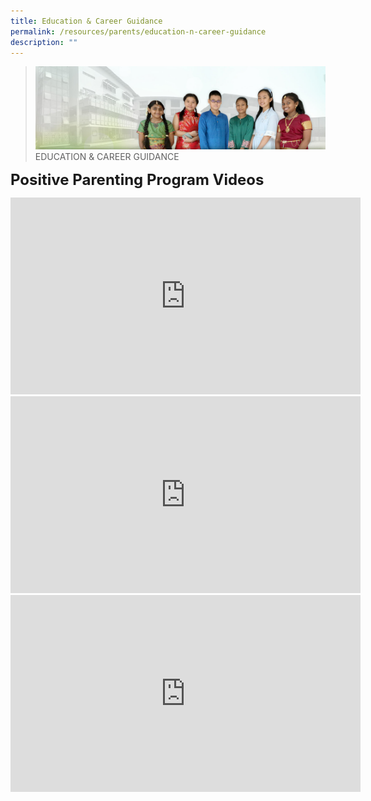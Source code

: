 ```yaml
---
title: Education & Career Guidance
permalink: /resources/parents/education-n-career-guidance
description: ""
---
```

>![](/images/About%20Us/banner2-with%20bg.jpg)
>EDUCATION & CAREER GUIDANCE

**<font size=5>Positive Parenting Program Videos</font>**

<iframe width="560" height="315" src="https://www.youtube.com/embed/b9WKNoDchoM" title="YouTube video player" frameborder="0" allow="accelerometer; autoplay; clipboard-write; encrypted-media; gyroscope; picture-in-picture" allowfullscreen></iframe>

<iframe width="560" height="315" src="https://www.youtube.com/embed/crC3CjCeJYY" title="YouTube video player" frameborder="0" allow="accelerometer; autoplay; clipboard-write; encrypted-media; gyroscope; picture-in-picture" allowfullscreen></iframe>

<iframe width="560" height="315" src="https://www.youtube.com/embed/OrHunzo6dhY" title="YouTube video player" frameborder="0" allow="accelerometer; autoplay; clipboard-write; encrypted-media; gyroscope; picture-in-picture" allowfullscreen></iframe>